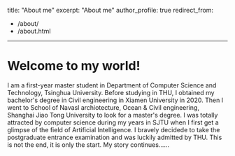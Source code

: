 title: "About me"
 excerpt: "About me"
 author_profile: true
 redirect_from: 
   - /about/
   - /about.html
 ---

Welcome to my world!
======

I am a first-year master student in Department of Computer Science and Technology, Tsinghua University. Before studying in THU, I obtained my bachelor's degree in Civil engineering in Xiamen University in 2020. Then I went to School of Navasl archiotecture, Ocean & Civil engineering, Shanghai Jiao Tong University to look for a master's degree. I was totally attracted by computer science during my years in SJTU when I first get a glimpse of the field of Artificial Intelligence. I bravely decidede to take the postgraduate entrance examination and was luckily admitted by THU. This is not the end, it is only the start. My story continues……
